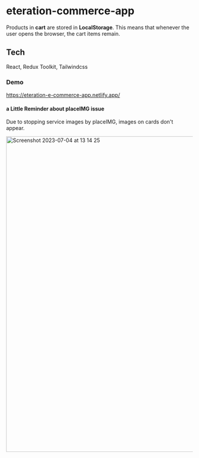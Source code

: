 # eteration-commerce-app
Products in **cart** are stored in **LocalStorage**. This means that whenever the user opens the browser, the cart items remain.

## Tech
React, Redux Toolkit, Tailwindcss

### Demo
https://eteration-e-commerce-app.netlify.app/

#### a Little Reminder about placeIMG issue

Due to stopping service images by placeIMG, images on cards don't appear. 

<img width="850" alt="Screenshot 2023-07-04 at 13 14 25" src="https://github.com/furkan-cat/eteration-commerce-app/assets/75113766/030c2062-456c-4c5e-8cdf-733fae1751bf">

